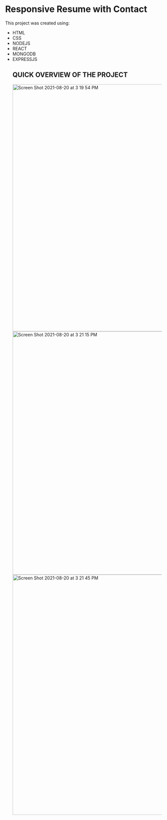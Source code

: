 # Responsive Resume with Contact

This project was created using:<BR><UL>
   <LI>HTML <BR>
   <LI>CSS <BR>
   <LI>NODEJS <BR>
   <LI>REACT <BR>
   <LI>MONGODB<BR>
   <LI>EXPRESSJS

## QUICK OVERVIEW OF THE PROJECT
<img width="792" alt="Screen Shot 2021-08-20 at 3 19 54 PM" src="https://user-images.githubusercontent.com/67703771/130248166-3ce49867-713f-4a90-93e4-a4101e13ef0e.png">
<img width="780" alt="Screen Shot 2021-08-20 at 3 21 15 PM" src="https://user-images.githubusercontent.com/67703771/130248217-e6774ad2-0d93-4b2b-af59-b61ed0312691.png">
<img width="770" alt="Screen Shot 2021-08-20 at 3 21 45 PM" src="https://user-images.githubusercontent.com/67703771/130248221-a521bcd3-72a4-49e1-bf61-44f9ba887f93.png">


